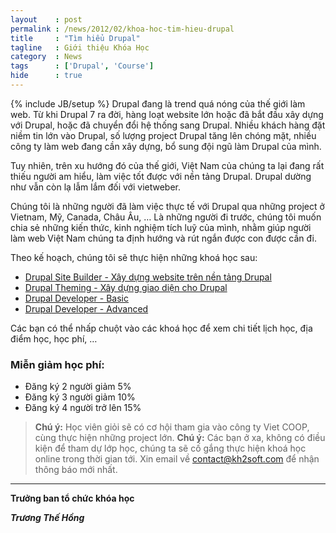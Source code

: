 ```yaml
---
layout    : post
permalink : /news/2012/02/khoa-hoc-tim-hieu-drupal
title     : "Tìm hiểu Drupal"
tagline   : Giới thiệu Khóa Học
category  : News
tags      : ['Drupal', 'Course']
hide      : true
---
```

{% include JB/setup %}
Drupal đang là trend quá nóng của thế giới làm web. Từ khi Drupal 7 ra đời, hàng loạt website lớn 
hoặc đã bắt đầu xây dựng với Drupal, hoặc đã chuyển đổi hệ thống sang Drupal. Nhiều khách hàng đặt 
niềm tin lớn vào Drupal, số lượng project Drupal tăng lên chóng mặt, nhiều công ty làm web đang cần 
xây dựng, bổ sung đội ngũ làm Drupal của mình.

Tuy nhiên, trên xu hướng đó của thế giới, Việt Nam của chúng ta lại đang rất thiếu người am hiểu, 
làm việc tốt được với nền tảng Drupal. Drupal dường như vẫn còn lạ lẫm lắm đối với vietweber.

Chúng tôi là những người đã làm việc thực tế với Drupal qua những project ở Vietnam, Mỹ, Canada, 
Châu Âu, … Là những người đi trước, chúng tôi muốn chia sẻ những kiến thức, kinh nghiệm tích luỹ của
mình, nhằm giúp người làm web Việt Nam chúng ta định hướng và rút ngắn được con được cần đi.

Theo kế hoạch, chúng tôi sẽ thực hiện những khoá học sau:

- [Drupal Site Builder - Xây dựng website trên nền tảng Drupal](/news/2012/02/khoa-hoc-tim-hieu-drupal/site-building/)
- [Drupal Theming - Xây dựng giao diện cho Drupal](/news/2012/02/khoa-hoc-tim-hieu-drupal/theming/)
- [Drupal Developer - Basic](/news/2012/02/khoa-hoc-tim-hieu-drupal/developer-basic/)
- [Drupal Developer - Advanced](/news/2012/02/khoa-hoc-tim-hieu-drupal/developer-advanced/)

Các bạn có thể nhấp chuột vào các khoá học để xem chi tiết lịch học, địa điểm học, học phí, …

### Miễn giảm học phí:

- Đăng ký 2 người giảm 5%
- Đăng ký 3 người giảm 10%
- Đăng ký 4 người trở lên 15%

> **Chú ý:** Học viên giỏi sẽ có cơ hội tham gia vào công ty Viet COOP, cùng thực hiện những project 
> lớn.
> **Chú ý:** Các bạn ở xa, không có điều kiện để tham dự lớp học, chúng ta sẽ cố gắng thực hiện khoá
    học online trong thời gian tới. Xin email về contact@kh2soft.com để nhận thông báo mới nhất.

---------
**Trưởng ban tổ chức khóa học**

**_Trương Thế Hồng_**
